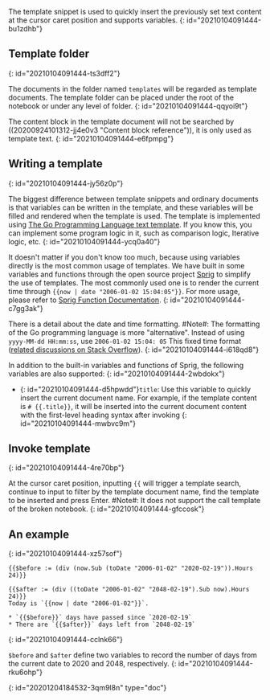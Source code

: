 The template snippet is used to quickly insert the previously set text content at the cursor caret position and supports variables.
{: id="20210104091444-bu1zdhb"}

## Template folder
{: id="20210104091444-ts3dff2"}

The documents in the folder named `templates` will be regarded as template documents. The template folder can be placed under the root of the notebook or under any level of folder.
{: id="20210104091444-qqyoi9t"}

The content block in the template document will not be searched by ((20200924101312-jj4e0v3 "Content block reference")), it is only used as template text.
{: id="20210104091444-e6fpmpg"}

## Writing a template
{: id="20210104091444-jy56z0p"}

The biggest difference between template snippets and ordinary documents is that variables can be written in the template, and these variables will be filled and rendered when the template is used. The template is implemented using [The Go Programming Language text template](https://golang.org/pkg/text/template/). If you know this, you can implement some program logic in it, such as comparison logic, Iterative logic, etc.
{: id="20210104091444-ycq0a40"}

It doesn't matter if you don't know too much, because using variables directly is the most common usage of templates. We have built in some variables and functions through the open source project [Sprig](https://github.com/Masterminds/sprig) to simplify the use of templates. The most commonly used one is to render the current time through `{{now | date "2006-01-02 15:04:05"}}`. For more usage, please refer to [Sprig Function Documentation](http://masterminds.github.io/sprig/).
{: id="20210104091444-c7gg3ak"}

There is a detail about the date and time formatting. #Note#: The formatting of the Go programming language is more "alternative". Instead of using `yyyy-MM-dd HH:mm:ss`, use `2006-01-02 15:04: 05` This fixed time format ([related discussions on Stack Overflow](https://stackoverflow.com/questions/20530327/origin-of-mon-jan-2-150405-mst-2006-in-golang)).
{: id="20210104091444-i618qd8"}

In addition to the built-in variables and functions of Sprig, the following variables are also supported:
{: id="20210104091444-2wbdokx"}

* {: id="20210104091444-d5hpwdd"}`title`: Use this variable to quickly insert the current document name. For example, if the template content is `# {{.title}}`, it will be inserted into the current document content with the first-level heading syntax after invoking
{: id="20210104091444-mwbvc9m"}

## Invoke template
{: id="20210104091444-4re70bp"}

At the cursor caret position, inputting `{{` will trigger a template search, continue to input to filter by the template document name, find the template to be inserted and press Enter. #Note#: It does not support the call template of the broken notebook.
{: id="20210104091444-gfccosk"}

## An example
{: id="20210104091444-xz57sof"}

```plaintext
{{$before := (div (now.Sub (toDate "2006-01-02" "2020-02-19")).Hours 24)}}

{{$after := (div ((toDate "2006-01-02" "2048-02-19").Sub now).Hours 24)}}
Today is `{{now | date "2006-01-02"}}`.

* `{{$before}}` days have passed since `2020-02-19`
* There are `{{$after}}` days left from `2048-02-19`
```
{: id="20210104091444-cclnk66"}

`$before` and `$after` define two variables to record the number of days from the current date to 2020 and 2048, respectively.
{: id="20210104091444-rku6ohp"}


{: id="20201204184532-3qm9l8n" type="doc"}
